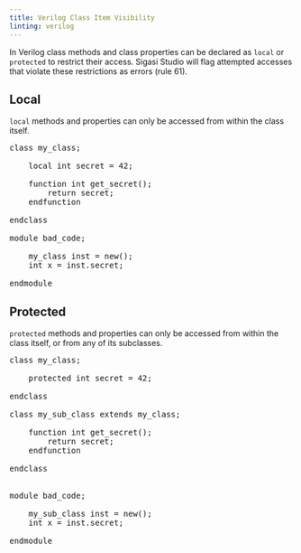 ```yaml
---
title: Verilog Class Item Visibility
linting: verilog
---
```


In Verilog class methods and class properties can be declared as `local` or `protected` to restrict their access. Sigasi Studio will flag attempted accesses that violate these restrictions as errors (rule 61).

## Local
`local` methods and properties can only be accessed from within the class itself.

<pre>
class my_class;
    
    local int secret = 42;
    
    function int get_secret();
        return <span class="goodcode">secret</span>;
    endfunction
    
endclass

module bad_code;
    
    my_class inst = new();
    int x = inst.<span class="error">secret</span>;
    
endmodule
</pre>

## Protected
`protected` methods and properties can only be accessed from within the class itself, or from any of its subclasses.

<pre>
class my_class;
    
    protected int secret = 42;
    
endclass

class my_sub_class extends my_class;
    
    function int get_secret();
        return <span class="goodcode">secret</span>;
    endfunction
    
endclass


module bad_code;
    
    my_sub_class inst = new();
    int x = inst.<span class="error">secret</span>;
    
endmodule
</pre>

<!-- Not configurable -->
